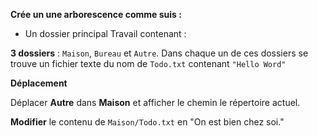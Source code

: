 **Crée un une arborescence comme suis :** 

 - Un dossier principal Travail contenant :

**3 dossiers** : ```Maison```, ```Bureau``` et ```Autre```. Dans chaque un de ces dossiers se trouve un fichier texte du nom de ```Todo.txt``` contenant ```"Hello Word"``` 

**Déplacement** 

Déplacer **Autre** dans **Maison** et afficher le chemin le répertoire actuel. 

**Modifier** le contenu de ```Maison/Todo.txt``` en "On est bien chez soi." 
